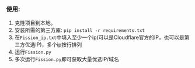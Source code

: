 ### 使用:

1. 克隆项目到本地。
2. 安装所需的第三方库: `pip install -r requirements.txt`
3. 在`Fission_ip.txt`中填入至少一个ip(可以是Cloudflare官方的IP，也可以是第三方优选IP)，多个ip按行排列
4. 运行`Fission.py`
5. 多次运行`Fission.py`即可获取大量优选IP/域名
